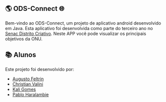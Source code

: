 ## 🌎 ODS-Connect 🌐

Bem-vindo ao ODS-Connect, um projeto de aplicativo android desenvolvido em Java. Esta aplicativo foi desenvolvida como parte do terceiro ano no [Senac Distrito Criativo](https://github.com/senacrs-emti). Neste APP você pode visualizar os principais objetivos da ONU.


## 📚 Alunos
Este projeto foi desenvolvido por:
- [Augusto Feltrin](https://github.com/AugustoFeltrin)
- [Christian Valini](https://github.com/Jujubileuu)
- [Kali Gomes](https://github.com/Kali-Gomes)
- [Pablo Haralambie](https://github.com/Pablin7)
